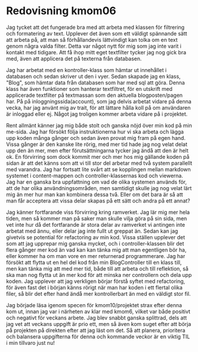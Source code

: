 ---
---
Redovisning kmom06
=========================

Jag tycket att det fungerade bra med att arbeta med klassen för filtrering och formatering av text. Upplever det även som ett väldigt spännande sätt att arbeta på, att man så förhållandevis lättvindigt kan tolka om en text genom några valda filter. Detta var något nytt för mig som jag inte varit i kontakt med tidigare. Att få ihop mitt eget textfilter tycker jag nog gick bra med, även att applicera det på texterna från databasen.

Jag har arbetat med en kontroller-klass som hämtar ut innehållet i databasen och sedan skriver ut den i vyer. Sedan skapade jag en klass, "Blog", som hämtar data från databasen som har med sql att göra. Denna klass har även funktioner som hanterar textfiltret, för en utskrift med applicerade textfilter på textmassan som den aktuella blogposten/pagen har. På på inloggningssida(account), som jag delvis arbetat vidare på denna vecka, har jag använt mig av trait, för att lättare hålla koll på om användaren är inloggad eller ej. Något jag troligen kommer arbeta vidare på i projektet.

Rent allmänt känner jag mig både stolt och ganska nöjd över min kod på min me-sida. Jag har försökt följa instruktionerna hur vi ska arbeta och lägga upp koden många gånger och sedan även provat mig fram på egen hand. Vissa gånger är den kanske lite rörig, med mer tid hade jag nog velat delat upp den än mer, men efter förutsättningarna tycker jag ändå att den är helt ok. En förvirring som dock kommit mer och mer hos mig gällande koden på sidan är att det känns som att vi till stor del arbetar med två system parallellt med varandra. Jag har fortsatt lite svårt att se kopplingen mellan markdown systemet i content-mappen och controller-klassernas kod och viewerna. Jag har en ganska bra uppfattning om vad de olika systemen används för, att de har olika användningsområden, men samtidigt skulle jag nog velat lärt mig än mer hur man kan kombinera dessa två. Eller om det bara är så att man får acceptera att vissa delar skapas på ett sätt och andra på ett annat?

Jag känner fortfarande viss förvirring kring ramverket. Jag lär mig mer hela tiden, men så kommer man på saker man skulle vilja göra på sin sida, men vet inte hur då det fortfarande är stora delar av ramverket vi antingen inte arbetat med ännu, eller delar jag inte fullt ut greppat än. Sedan kan jag givetvis se potential för refactoring av min kod. Vissa ställen upplever det som att jag upprepar mig ganska mycket, och i controller-klassen blir det flera gånger mer kod än vad kan kan tänka mig att man egentligen bör ha, eller kommer ha om man vore en mer returnerad programmerare. Jag har försökt att flytta ut en hel del kod från min BlogController till en klass till, men kan tänka mig att med mer tid, både till att arbeta och till reflektion, så ska man nog flytta ut än mer kod för att minska ner controllern och dela upp koden. Jag upplever att jag verkligen börjar förstå syftet med refactoring, för även fast det i början känns rörigt när man har koden i ett flertal olika filer, så blir det efter hand ändå mer kontrollerbart än med en väldigt stor fil.

Jag började läsa igenom specen för kmom10/projektet strax efter denna kom ut, innan jag var i närheten av klar med kmom6, vilket var både positivt och negativt för veckans arbete. Jag blev snabbt ganska splittrad, dels att jag vet att veckans uppgift är prio ett, men så även kom suget efter att börja på projekten på direkten efter att jag läst om det. Så att planera, prioritera och balansera uppgifterna för denna och kommande veckor är en viktig TIL i min tillvaro just nu!
